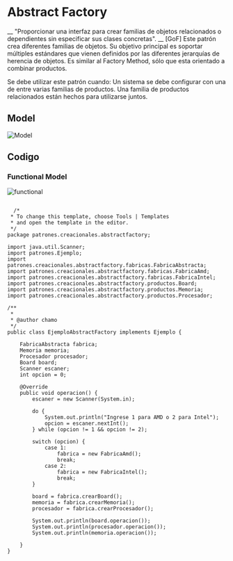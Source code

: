 # Abstract Factory

__ "Proporcionar una interfaz para crear familias de objetos relacionados o dependientes sin especificar sus clases concretas". __ [GoF]
Este patrón crea diferentes familias de objetos. Su objetivo principal es soportar múltiples estándares que vienen definidos por las diferentes jerarquías de herencia de objetos. Es similar al Factory Method, sólo que esta orientado a combinar productos.

Se debe utilizar este patrón cuando:
Un sistema se debe configurar con una de entre varias familias de productos.
Una familia de productos relacionados están hechos para utilizarse juntos.

## Model
![Model](Fabrica_Abstracta.png)

## Codigo

### Functional Model
  ![functional](exercise/functional.png)

  <pre><code>
  /*
 * To change this template, choose Tools | Templates
 * and open the template in the editor.
 */
package patrones.creacionales.abstractfactory;

import java.util.Scanner;
import patrones.Ejemplo;
import patrones.creacionales.abstractfactory.fabricas.FabricaAbstracta;
import patrones.creacionales.abstractfactory.fabricas.FabricaAmd;
import patrones.creacionales.abstractfactory.fabricas.FabricaIntel;
import patrones.creacionales.abstractfactory.productos.Board;
import patrones.creacionales.abstractfactory.productos.Memoria;
import patrones.creacionales.abstractfactory.productos.Procesador;

/**
 *
 * @author chamo
 */
public class EjemploAbstractFactory implements Ejemplo {

    FabricaAbstracta fabrica;
    Memoria memoria;
    Procesador procesador;
    Board board;
    Scanner escaner;
    int opcion = 0;

    @Override
    public void operacion() {
        escaner = new Scanner(System.in);

        do {
            System.out.println("Ingrese 1 para AMD o 2 para Intel");
            opcion = escaner.nextInt();
        } while (opcion != 1 && opcion != 2);

        switch (opcion) {
            case 1:
                fabrica = new FabricaAmd();
                break;
            case 2:
                fabrica = new FabricaIntel();
                break;
        }

        board = fabrica.crearBoard();
        memoria = fabrica.crearMemoria();
        procesador = fabrica.crearProcesador();

        System.out.println(board.operacion());
        System.out.println(procesador.operacion());
        System.out.println(memoria.operacion());

    }
}
<code>
